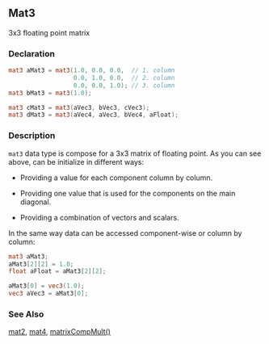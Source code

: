 ## Mat3
3x3 floating point matrix

### Declaration
```glsl
mat3 aMat3 = mat3(1.0, 0.0, 0.0,  // 1. column
                  0.0, 1.0, 0.0,  // 2. column
                  0.0, 0.0, 1.0); // 3. column
mat3 bMat3 = mat3(1.0);

mat3 cMat3 = mat3(aVec3, bVec3, cVec3);
mat3 dMat3 = mat3(aVec4, aVec3, bVec4, aFloat);
```

### Description
```mat3``` data type is compose for a 3x3 matrix of floating point. As you can see above, can be initialize in different ways:

- Providing a value for each component column by column.

- Providing one value that is used for the components on the main diagonal.

- Providing a combination of vectors and scalars.

In the same way data can be accessed component-wise or column by column:


```glsl
mat3 aMat3;
aMat3[2][2] = 1.0;
float aFloat = aMat3[2][2];

aMat3[0] = vec3(1.0);
vec3 aVec3 = aMat3[0];
```

### See Also
[mat2](/glossary/?search=mat2), [mat4](/glossary/?search=mat4), [matrixCompMult()](/glossary/?search=matrixCompMult)
